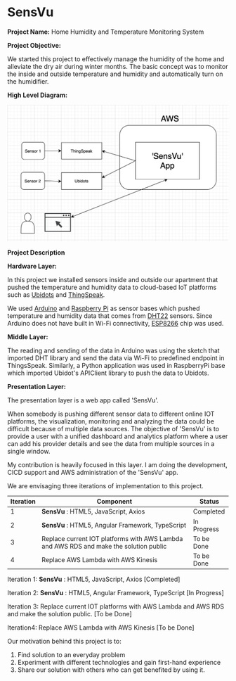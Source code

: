 # SensVu

**Project Name:** Home Humidity and Temperature Monitoring System

**Project Objective:**

We started this project to effectively manage the humidity of the home and alleviate the dry air during winter months. The basic concept was to monitor the inside and outside temperature and humidity and automatically turn on the humidifier.

**High Level Diagram:**

![](resources/arch1.png)

**Project Description**

**Hardware Layer:**

In this project we installed sensors inside and outside our apartment that pushed the temperature and humidity data to cloud-based IoT platforms such as [Ubidots](https://ubidots.com/) and [ThingSpeak](https://thingspeak.com/).

We used [Arduino](https://store.arduino.cc/usa/arduino-uno-rev3) and [Raspberry Pi](https://www.raspberrypi.org/products/raspberry-pi-4-model-b/) as sensor bases which pushed temperature and humidity data that comes from [DHT22](https://learn.adafruit.com/dht?view=all) sensors. Since Arduino does not have built in Wi-Fi connectivity, [ESP8266](https://en.wikipedia.org/wiki/ESP8266) chip was used.

**Middle Layer:**

The reading and sending of the data in Arduino was using the sketch that imported DHT library and send the data via Wi-Fi to predefined endpoint in ThingsSpeak. Similarly, a Python application was used in RaspberryPi base which imported Ubidot&#39;s APIClient library to push the data to Ubidots.

**Presentation Layer:**

The presentation layer is a web app called &#39;SensVu&#39;.

When somebody is pushing different sensor data to different online IOT platforms, the visualization, monitoring and analyzing the data could be difficult because of multiple data sources. The objective of &#39;SensVu&#39; is to provide a user with a unified dashboard and analytics platform where a user can add his provider details and see the data from multiple sources in a single window.

My contribution is heavily focused in this layer. I am doing the development, CICD support and AWS administration of the &#39;SensVu&#39; app.

We are envisaging three iterations of implementation to this project.

| Iteration | Component | Status |
| --- | --- | --- |
| 1 | **SensVu** : HTML5, JavaScript, Axios | Completed |
| 2 | **SensVu** : HTML5, Angular Framework, TypeScript | In Progress |
| 3 | Replace current IOT platforms with AWS Lambda and AWS RDS and make the solution public | To be Done |
| 4 | Replace AWS Lambda with AWS Kinesis | To be Done |

Iteration 1: **SensVu** : HTML5, JavaScript, Axios [Completed]

Iteration 2: **SensVu** : HTML5, Angular Framework, TypeScript [In Progress]

Iteration 3: Replace current IOT platforms with AWS Lambda and AWS RDS and make the solution public. [To be Done]

Iteration4: Replace AWS Lambda with AWS Kinesis [To be Done]

Our motivation behind this project is to:

1. Find solution to an everyday problem
2. Experiment with different technologies and gain first-hand experience
3. Share our solution with others who can get benefited by using it.

